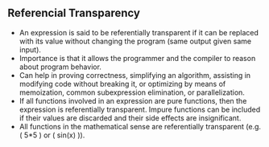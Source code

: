Referencial Transparency
------------------------

* An expression is said to be referentially transparent if it can be replaced with its value without changing the program (same output given same input).
* Importance is that it allows the programmer and the compiler to reason about program behavior.
* Can help in proving correctness, simplifying an algorithm, assisting in modifying code without breaking it, or optimizing by means of memoization, common subexpression elimination, or parallelization.
* If all functions involved in an expression are pure functions, then the expression is referentially transparent. Impure functions can be included if their values are discarded and their side effects are insignificant.
* All functions in the mathematical sense are referentially transparent (e.g. \( 5*5 \) or \( sin(x) \)).
